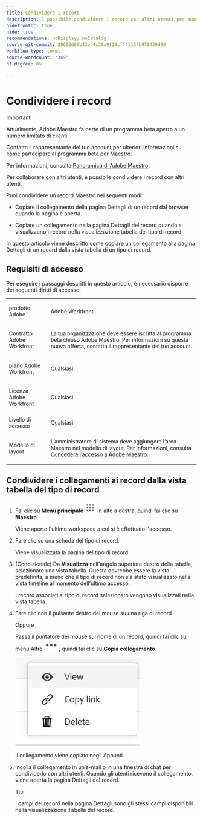 ```yaml
---
title: Condividere i record
description: È possibile condividere i record con altri utenti per aumentare la collaborazione.
hidefromtoc: true
hide: true
recommendations: noDisplay, noCatalog
source-git-commit: 28602d66b43ec4c30a9f13cff43157b978439d99
workflow-type: tm+mt
source-wordcount: '369'
ht-degree: 0%

---
```



<!--update the metadata with real information when making this available in TOC and in the left nav-->

# Condividere i record

>[!IMPORTANT]
>
>Attualmente, Adobe Maestro fa parte di un programma beta aperto a un numero limitato di clienti.
>
>Contatta il rappresentante del tuo account per ulteriori informazioni su come partecipare al programma beta per Maestro.
>
>Per informazioni, consulta [Panoramica di Adobe Maestro](../maestro-overview.md).

Per collaborare con altri utenti, è possibile condividere i record con altri utenti.

Puoi condividere un record Maestro nei seguenti modi:

* Copiare il collegamento della pagina Dettagli di un record dal browser quando la pagina è aperta.

* Copiare un collegamento nella pagina Dettagli del record quando si visualizzano i record nella visualizzazione tabella del tipo di record.

In questo articolo viene descritto come copiare un collegamento alla pagina Dettagli di un record dalla vista tabella di un tipo di record.

<!-- add information about permissions, like:
- in the table below, you must have at least View permissions to the record
- the user you're sharing with must have at least View permissions to the record to view it
- etc - others???-->

## Requisiti di accesso

Per eseguire i passaggi descritti in questo articolo, è necessario disporre dei seguenti diritti di accesso:

<table style="table-layout:auto">
 <col>
 <tbody>
<td>
   <p> prodotto Adobe</p> </td>
   <td>
   <p> Adobe Workfront</p> </td>
  </tr>  
 <td role="rowheader"><p>Contratto Adobe Workfront</p></td>
   <td>
<p>La tua organizzazione deve essere iscritta al programma beta chiuso Adobe Maestro. Per informazioni su questa nuova offerta, contatta il rappresentante del tuo account. </p>
   </td>
  </tr>
  <tr>
   <td role="rowheader"><p>piano Adobe Workfront</p></td>
   <td>
<p>Qualsiasi</p>
   </td>
  </tr>
  <tr>
   <td role="rowheader"><p>Licenza Adobe Workfront</p></td>
   <td>
   <p>Qualsiasi</p> 
  </td>
  </tr>

<tr>
   <td role="rowheader">Livello di accesso</td>
   <td> <p>Qualsiasi</p>  
</td>
  </tr>
<tr>
   <td role="rowheader">Modello di layout</td>
   <td> <p>L’amministratore di sistema deve aggiungere l’area Maestro nel modello di layout. Per informazioni, consulta <a href="../access/grant-access.md">Concedere l’accesso a Adobe Maestro</a>. </p>  
</td>
  </tr>
 </tbody>
</table>

<!--Maybe enable this at GA - but Maestro is not supposed to have Access controls in the Workfront Access Level: 
>[!NOTE]
>
>If you don't have access, ask your Workfront administrator if they set additional restrictions in your access level. For information on how a Workfront administrator can change your access level, see [Create or modify custom access levels](../administration-and-setup/add-users/configure-and-grant-access/create-modify-access-levels.md). -->

<!-- Notes to add for the table: for the "Workfront plans" row: the above is only for closed beta; when going to GA - activate the following plans:    
<p>Current plan: Prime and Ultimate</p>
<p>Legacy plan: Enterprise</p>-->

<!-- Notes for the table: for the "Workfront access" row: <p>For more information, see <a href="../../administration-and-setup/add-users/access-levels-and-object-permissions/wf-licenses.md" class="MCXref xref">Adobe Workfront licenses overview</a>.</p>-->

## Condividere i collegamenti ai record dalla vista tabella del tipo di record

1. Fai clic su **Menu principale** ![](assets/main-menu-workfront.png) in alto a destra, <!--or the **Main Menu** ![](assets/main-menu-shell.png) in the upper-left corner, if it is available,--> quindi fai clic su **Maestro**.

   Viene aperto l&#39;ultimo workspace a cui si è effettuato l&#39;accesso.
1. Fare clic su una scheda del tipo di record.

   Viene visualizzata la pagina del tipo di record.
1. (Condizionale) Da **Visualizza** nell&#39;angolo superiore destro della tabella, selezionare una vista tabella. Questa dovrebbe essere la vista predefinita, a meno che il tipo di record non sia stato visualizzato nella vista timeline al momento dell&#39;ultimo accesso.

   I record associati al tipo di record selezionato vengono visualizzati nella vista tabella.
1. Fare clic con il pulsante destro del mouse su una riga di record

   Oppure

   Passa il puntatore del mouse sul nome di un record, quindi fai clic sul menu Altro ![](assets/more-menu.png), quindi fai clic su **Copia collegamento**.

   ![](assets/contextual-menu-for-record-row.png)

   Il collegamento viene copiato negli Appunti.

1. Incolla il collegamento in un’e-mail o in una finestra di chat per condividerlo con altri utenti. Quando gli utenti ricevono il collegamento, viene aperta la pagina Dettagli del record.

   >[!TIP]
   >
   >I campi del record nella pagina Dettagli sono gli stessi campi disponibili nella visualizzazione Tabella del record.


   <!--add there when it will be available: if they have access to this record-->